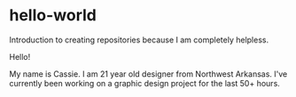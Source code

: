 # hello-world
Introduction to creating repositories because I am completely helpless.

Hello!

My name is Cassie. I am 21 year old designer from Northwest Arkansas.
I've currently been working on a graphic design project for the last 50+ hours.

